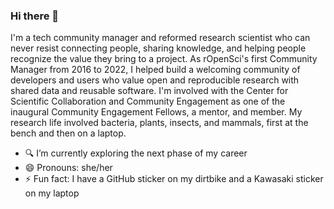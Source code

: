### Hi there 👋

I'm a tech community manager and reformed research scientist who can never resist connecting people, sharing knowledge, and helping people recognize the value they bring to a project. As rOpenSci's first Community Manager from 2016 to 2022, I helped build a welcoming community of developers and users who value open and reproducible research with shared data and reusable software. I'm involved with the Center for Scientific Collaboration and Community Engagement as one of the inaugural Community Engagement Fellows, a mentor, and member. My research life involved bacteria, plants, insects, and mammals, first at the bench and then on a laptop. 

- 🔍 I’m currently exploring the next phase of my career
- 😄 Pronouns: she/her
- ⚡ Fun fact: I have a GitHub sticker on my dirtbike and a Kawasaki sticker on my laptop

<!--
**stefaniebutland/stefaniebutland** is a ✨ _special_ ✨ repository because its `README.md` (this file) appears on your GitHub profile.

Here are some ideas to get you started:

- 🔭 I’m currently working on ...
- 🌱 I’m currently learning ...
- 👯 I’m looking to collaborate on ...
- 🤔 I’m looking for help with ...
- 💬 Ask me about ...
- 📫 How to reach me: ...
- 😄 Pronouns: ...
- ⚡ Fun fact: ...
-->
